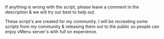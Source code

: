If anything is wrong with the script, please leave a comment in the description & we will try our best to help out.

These script's are created for my community. I will be recreating some scripts from my community & releasing them out to the public so people can enjoy vMenu server's with full on experience.
